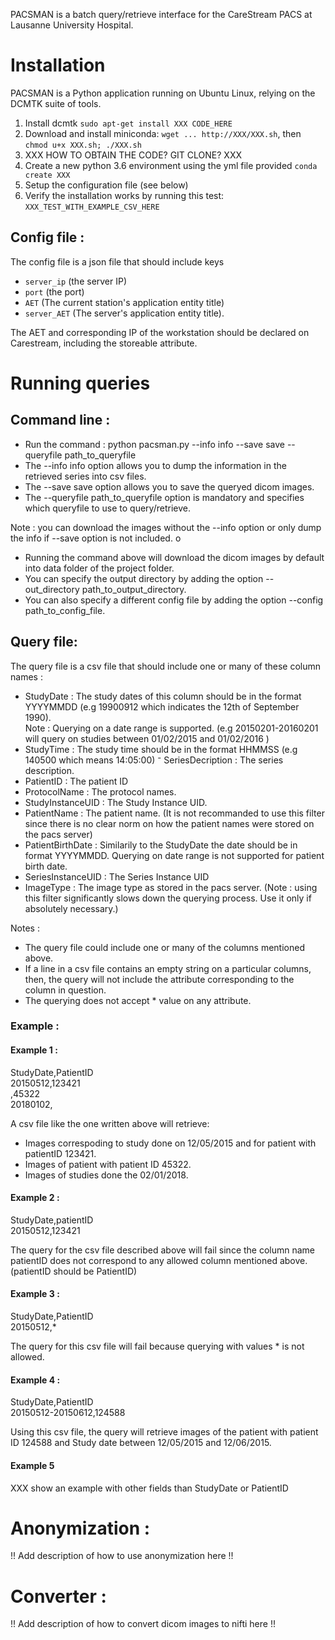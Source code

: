PACSMAN is a batch query/retrieve interface for the CareStream PACS at Lausanne University Hospital.

# Installation

PACSMAN is a Python application running on Ubuntu Linux, relying on the DCMTK suite of tools.

1. Install dcmtk `sudo apt-get install XXX CODE_HERE`
2. Download and install miniconda: `wget ... http://XXX/XXX.sh`, then `chmod u+x XXX.sh; ./XXX.sh`
3. XXX HOW TO OBTAIN THE CODE? GIT CLONE? XXX
3. Create a new python 3.6 environment using the yml file provided `conda create XXX`
4. Setup the configuration file (see below)
5. Verify the installation works by running this test: `XXX_TEST_WITH_EXAMPLE_CSV_HERE`


## Config file : 

The config file is a json file that should include keys
- `server_ip` (the server IP)
- `port` (the port)
- `AET` (The current station's application entity title)
- `server_AET` (The server's application entity title).

The AET and corresponding IP of the workstation should be declared on Carestream, including the storeable attribute.

# Running queries 
## Command line : 

 - Run the command : python pacsman.py --info info --save save --queryfile path_to_queryfile
 - The --info info option allows you to dump the information in the retrieved series into csv files.
 - The --save save option allows you to save the queryed dicom images.
 - The --queryfile path_to_queryfile option is mandatory and specifies which queryfile to use to query/retrieve.

Note : you can download the images without the --info option or only dump the info if --save option is not included.
o
 - Running the command above will download the dicom images by default into data folder of the project folder. 
 - You can specify the output directory by adding the option --out_directory path_to_output_directory.
 - You can also specify a different config file by adding the option --config path_to_config_file.

## Query file: 

The query file is a csv file that should include one or many of these column names : 
- StudyDate : The study dates of this column should be in the format YYYYMMDD (e.g 19900912 which indicates the 12th of September 1990). <br> Note : Querying on a date range is supported. (e.g 20150201-20160201 will query on studies between 01/02/2015 and 01/02/2016 ) 
- StudyTime : The study time should be in the format HHMMSS (e.g 140500 which means 14:05:00)
⁻ SeriesDecription : The series description.
- PatientID :  The patient ID 
- ProtocolName : The protocol names.
- StudyInstanceUID : The Study Instance UID.
- PatientName : The patient name. (It is not recommanded to use this filter since there is no clear norm on how the patient names were stored on the pacs server)
- PatientBirthDate : Similarily to the StudyDate the date should be in format YYYYMMDD. Querying on date range is not supported for patient birth date.
- SeriesInstanceUID : The Series Instance UID
- ImageType : The image type as stored in the pacs server. (Note : using this filter significantly slows down the querying process. Use it only if absolutely necessary.)

Notes : 
- The query file could include one or many of the columns mentioned above. 
- If a line in a csv file contains an empty string on a particular columns, then, the query will not include the attribute corresponding to the column in question.
- The querying does not accept * value on any attribute. 

### Example : 

#### Example 1 : 

StudyDate,PatientID<br>
20150512,123421<br>
,45322 <br>
20180102,<br>

A csv file like the one written above will retrieve:
- Images correspoding to study done on 12/05/2015 and for patient with patientID 123421.
- Images of patient with patient ID 45322.
- Images of studies done the 02/01/2018.

#### Example 2 : 

StudyDate,patientID<br>
20150512,123421

The query for the csv file described above will fail since the column name patientID does not correspond to any allowed column mentioned above. (patientID should be PatientID)

#### Example 3 : 

StudyDate,PatientID<br>
20150512,*

The query for this csv file will fail because querying with values * is not allowed.

#### Example 4 : 

StudyDate,PatientID<br>
20150512-20150612,124588

Using this csv file, the query will retrieve images of the patient with patient ID 124588 and Study date between 12/05/2015 and 12/06/2015.

#### Example 5

XXX show an example with other fields than StudyDate or PatientID

# Anonymization : 
!! Add description of how to use anonymization here !!

# Converter : 

!! Add description of how to convert dicom images to nifti here !!